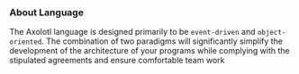 
### About Language

The Axolotl language is designed primarily to be `event-driven`
and `object-oriented`. The combination of two paradigms will
significantly simplify the development of the architecture
of your programs while complying with the stipulated agreements
and ensure comfortable team work